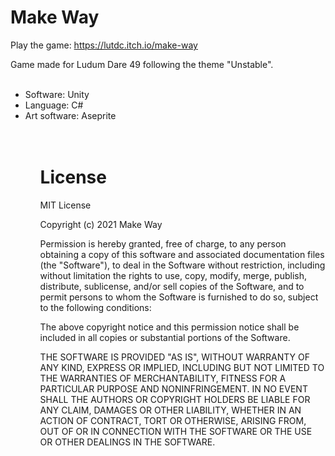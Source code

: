 # Make Way

Play the game: https://lutdc.itch.io/make-way

Game made for Ludum Dare 49 following the theme "Unstable".<br><br>

<ul>
  <li> Software: Unity
  <li> Language: C#
  <li> Art software: Aseprite
<ul><br><br>
  
# License
MIT License

Copyright (c) 2021 Make Way

Permission is hereby granted, free of charge, to any person obtaining a copy
of this software and associated documentation files (the "Software"), to deal
in the Software without restriction, including without limitation the rights
to use, copy, modify, merge, publish, distribute, sublicense, and/or sell
copies of the Software, and to permit persons to whom the Software is
furnished to do so, subject to the following conditions:

The above copyright notice and this permission notice shall be included in all
copies or substantial portions of the Software.

THE SOFTWARE IS PROVIDED "AS IS", WITHOUT WARRANTY OF ANY KIND, EXPRESS OR
IMPLIED, INCLUDING BUT NOT LIMITED TO THE WARRANTIES OF MERCHANTABILITY,
FITNESS FOR A PARTICULAR PURPOSE AND NONINFRINGEMENT. IN NO EVENT SHALL THE
AUTHORS OR COPYRIGHT HOLDERS BE LIABLE FOR ANY CLAIM, DAMAGES OR OTHER
LIABILITY, WHETHER IN AN ACTION OF CONTRACT, TORT OR OTHERWISE, ARISING FROM,
OUT OF OR IN CONNECTION WITH THE SOFTWARE OR THE USE OR OTHER DEALINGS IN THE
SOFTWARE.

